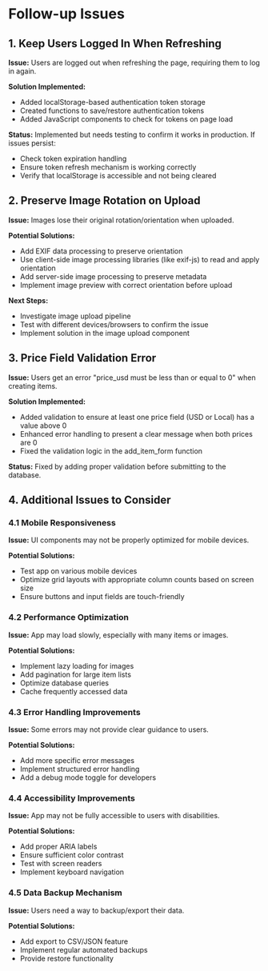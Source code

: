 # Follow-up Issues

## 1. Keep Users Logged In When Refreshing

**Issue:** Users are logged out when refreshing the page, requiring them to log in again.

**Solution Implemented:** 
- Added localStorage-based authentication token storage
- Created functions to save/restore authentication tokens
- Added JavaScript components to check for tokens on page load

**Status:** Implemented but needs testing to confirm it works in production. If issues persist:
- Check token expiration handling
- Ensure token refresh mechanism is working correctly
- Verify that localStorage is accessible and not being cleared

## 2. Preserve Image Rotation on Upload

**Issue:** Images lose their original rotation/orientation when uploaded.

**Potential Solutions:**
- Add EXIF data processing to preserve orientation
- Use client-side image processing libraries (like exif-js) to read and apply orientation
- Add server-side image processing to preserve metadata
- Implement image preview with correct orientation before upload

**Next Steps:**
- Investigate image upload pipeline
- Test with different devices/browsers to confirm the issue
- Implement solution in the image upload component

## 3. Price Field Validation Error

**Issue:** Users get an error "price_usd must be less than or equal to 0" when creating items.

**Solution Implemented:**
- Added validation to ensure at least one price field (USD or Local) has a value above 0
- Enhanced error handling to present a clear message when both prices are 0
- Fixed the validation logic in the add_item_form function

**Status:** Fixed by adding proper validation before submitting to the database.

## 4. Additional Issues to Consider

### 4.1 Mobile Responsiveness

**Issue:** UI components may not be properly optimized for mobile devices.

**Potential Solutions:**
- Test app on various mobile devices
- Optimize grid layouts with appropriate column counts based on screen size
- Ensure buttons and input fields are touch-friendly

### 4.2 Performance Optimization

**Issue:** App may load slowly, especially with many items or images.

**Potential Solutions:**
- Implement lazy loading for images
- Add pagination for large item lists
- Optimize database queries
- Cache frequently accessed data

### 4.3 Error Handling Improvements

**Issue:** Some errors may not provide clear guidance to users.

**Potential Solutions:**
- Add more specific error messages
- Implement structured error handling
- Add a debug mode toggle for developers

### 4.4 Accessibility Improvements

**Issue:** App may not be fully accessible to users with disabilities.

**Potential Solutions:**
- Add proper ARIA labels
- Ensure sufficient color contrast
- Test with screen readers
- Implement keyboard navigation

### 4.5 Data Backup Mechanism

**Issue:** Users need a way to backup/export their data.

**Potential Solutions:**
- Add export to CSV/JSON feature
- Implement regular automated backups
- Provide restore functionality 